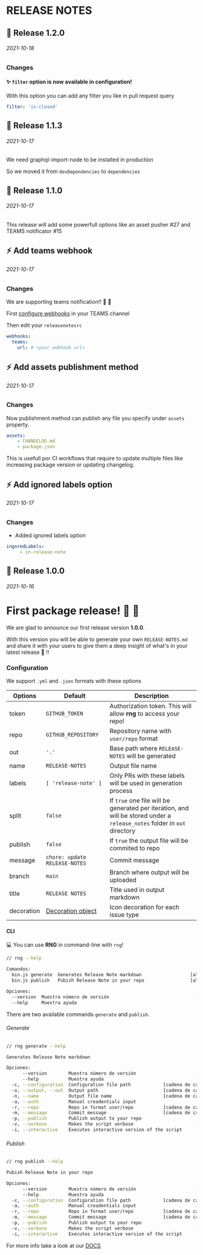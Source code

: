 # RELEASE NOTES

## :rocket: Release 1.2.0 
###### 2021-10-18

### Changes
<!-- Specify changes you've done in your PR, be as specific as you can! :) -->

#### ✨ `filter` option is now available in configuration!

With this option you can add any filter you like in pull request query

```yml
filter: 'is:closed'
```



## :rocket: Release 1.1.3 
###### 2021-10-17

We need graphql-import-node to be installed in production

So we moved it from `devDependencies` to `dependencies`








## :rocket: Release 1.1.0 
###### 2021-10-17

This release will add some powerfull options like an asset pusher #27  and TEAMS notificator #15 



## :zap: Add teams webhook 
###### 2021-10-17

### Changes
<!-- Specify changes you've done in your PR, be as specific as you can! :) -->

We are supporting teams notification!! 🥳 🥳 

First [configure webhooks](https://docs.microsoft.com/es-es/microsoftteams/platform/webhooks-and-connectors/how-to/add-incoming-webhook) in your TEAMS channel

Then edit your `releasenotesrc`

```yml
webhooks:
  teams:
    url: # <your webhook url>
```

## :zap: Add assets publishment method 
###### 2021-10-17

### Changes
<!-- Specify changes you've done in your PR, be as specific as you can! :) -->

Now publishment method can publish any file you specify under `assets` property.

```yaml
assets:
    - CHANGELOG.md
    - package.json
```

This is usefull por CI workflows that require to update multiple files like increasing package version or updating changelog.

## :zap: Add ignored labels option 
###### 2021-10-17

### Changes
<!-- Specify changes you've done in your PR, be as specific as you can! :) -->

- Added ignored labels option

```yml
ingoredLabels:
     - in-release-note
```





## :rocket: Release 1.0.0 
###### 2021-10-16

# First package release! :partying_face: :partying_face:

We are glad to announce our first release version **1.0.0**.

With this version you will be able to generate your own `RELEASE-NOTES.md` and share it with your users to give them a deep insight of what's in your latest release :rocket: !!

### Configuration

We support `.yml` and `.json` formats with these options

| Options | Default | Description |
|---------|---------|-------------|
| token | `GITHUB_TOKEN` | Authorization token. This will allow **rng** to access your repo! |
| repo | `GITHUB_REPOSITORY` | Repository name with `user/repo` format |
| out | `'.'` | Base path where `RELEASE-NOTES` will be generated |
| name | `RELEASE-NOTES` | Output file name |
| labels | `[ 'release-note' ]` | Only PRs with these labels will be used in generation process |
| split | `false` | If `true` one file will be generated per iteration, and will be stored under a `release_notes` folder in `out` directory |
| publish | `false` | If `true` the output file will be commited to repo |
| message | `chore: update RELEASE-NOTES` | Commit message |
| branch | `main` | Branch where output will be uploaded |
| title | `RELEASE NOTES` | Title used in output markdown |
| decoration | [Decoration object](#decoration-object) | Icon decoration for each issue type |


#### CLI

:computer: You can use **RNG** in command-line with `rng`!

```bash
// rng --help

Comandos:
  bin.js generate  Generates Release Note markdown                  [alias: gen]
  bin.js publish   Pubish Release Note in your repo                 [alias: pub]

Opciones:
  --version  Muestra número de versión                                [booleano]
  --help     Muestra ayuda                                            [booleano]
```

There are two available commands `generate` and `publish`.

###### Generate

```bash
// rng generate --help

Generates Release Note markdown

Opciones:
      --version        Muestra número de versión                      [booleano]
      --help           Muestra ayuda                                  [booleano]
  -c, --configuration  Configuration file path            [cadena de caracteres]
  -o, --output, --out  Output path                        [cadena de caracteres]
  -n, --name           Output file name                   [cadena de caracteres]
  -a, --auth           Manual creadentials input                      [booleano]
  -r, --repo           Repo in format user/repo           [cadena de caracteres]
  -m, --message        Commit message                     [cadena de caracteres]
  -p, --publish        Publish output to your repo                    [booleano]
  -v, --verbose        Makes the script verbose                       [booleano]
  -i, --interactive    Executes interactive version of the script     [booleano]
```

###### Publish

```bash
// rng publish --help

Pubish Release Note in your repo

Opciones:
      --version        Muestra número de versión                      [booleano]
      --help           Muestra ayuda                                  [booleano]
  -c, --configuration  Configuration file path            [cadena de caracteres]
  -a, --auth           Manual creadentials input                      [booleano]
  -r, --repo           Repo in format user/repo           [cadena de caracteres]
  -m, --message        Commit message                     [cadena de caracteres]
  -p, --publish        Publish output to your repo                    [booleano]
  -v, --verbose        Makes the script verbose                       [booleano]
  -i, --interactive    Executes interactive version of the script     [booleano]
```

For more info take a look at our [DOCS](https://github.com/adrianiy/release-notes-generator/blob/develop/README.md)




